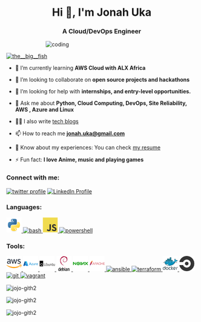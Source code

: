 <!-- ![MasterHead](https://images.squarespace-cdn.com/content/v1/5feb53185d3dab691b47361b/1609930650139-9NRI63XUJ29Y7E9LEA9G/12eca-machine-learning.gif?format=750w) -->


<!-- <img alt = Heading src = "https://images.squarespace-cdn.com/content/v1/5feb53185d3dab691b47361b/1609930650139-9NRI63XUJ29Y7E9LEA9G/12eca-machine-learning.gif?format=750w" align = "center" width = 100%> -->
<h1 align="center">Hi 👋, I'm Jonah Uka</h1>
<h3 align="center">A Cloud/DevOps Engineer</h3>
<img align="right" alt="coding" width = "400" src = https://camo.githubusercontent.com/cae12fddd9d6982901d82580bdf321d81fb299141098ca1c2d4891870827bf17/68747470733a2f2f6d69726f2e6d656469756d2e636f6d2f6d61782f313336302f302a37513379765349765f7430696f4a2d5a2e676966>

<!-- <p align="left"> <img src="https://komarev.com/ghpvc/?username=jojo-gith2&label=Profile%20views&color=0e75b6&style=flat" alt="jojo-gith2" /> </p> -->

<!-- <p align="left"> <a href="https://github.com/ryo-ma/github-profile-trophy"><img src="https://github-profile-trophy.vercel.app/?username=jojo-gith2" alt="jojo-gith2" /></a> </p> -->
<br>
<p align="left"> <a href="https://twitter.com/the__big__fish" target="blank"><img src="https://img.shields.io/twitter/follow/the__big__fish?logo=twitter&style=for-the-badge" alt="the__big__fish" /></a> </p>

- 🌱 I’m currently learning **AWS Cloud with ALX Africa**

- 👯 I’m looking to collaborate on **open source projects and hackathons**

- 🤝 I’m looking for help with **internships, and entry-level opportunities.**

- 💬 Ask me about **Python, Cloud Computing, DevOps, Site Reliability, AWS , Azure and Linux**

- 👨🏾 I also write [tech blogs](https://hashnode.com/@jojothebigfish)

- 📫 How to reach me **jonah.uka@gmail.com**

- 📄 Know about my experiences: You can check [my resume](https://docs.google.com/document/d/1bIZf90KZme8dS04vglgX4-8TCNCpNSxMgI-WjS7e2_8/edit?usp=sharing)

- ⚡ Fun fact: **I love Anime, music and playing games**

<h3 align="left">Connect with me:</h3>
<p align="left">
  <a href="https://twitter.com/the__big__fish" target="blank"
    ><img
      align="center"
      src="https://raw.githubusercontent.com/rahuldkjain/github-profile-readme-generator/master/src/images/icons/Social/twitter.svg"
      alt="twitter profile"
      height="30"
      width="40"
  /></a>
  <a href="https://www.linkedin.com/in/jonah-uka-0b1672192/" target="blank"
    ><img
      align="center"
      src="https://raw.githubusercontent.com/rahuldkjain/github-profile-readme-generator/master/src/images/icons/Social/linked-in-alt.svg"
      alt="LinkedIn Profile"
      height="30"
      width="40"
  /></a>
</p>


<h3 align="left">Languages:</h3>
<p>
  <a href="https://www.python.org" target="_blank" rel="noreferrer">
    <img
      src="https://raw.githubusercontent.com/devicons/devicon/master/icons/python/python-original.svg"
      alt="python"
      width="40"
      height="40"
    />
  </a>
  <a href="https://www.gnu.org/software/bash/" target="_blank" rel="noreferrer">
    <img
      src="https://www.vectorlogo.zone/logos/gnu_bash/gnu_bash-icon.svg"
      alt="bash"
      width="40"
      height="40"
    />
  </a>
  <a
    href="https://developer.mozilla.org/en-US/docs/Web/JavaScript"
    target="_blank"
    rel="noreferrer"
  >
    <img
      src="https://raw.githubusercontent.com/devicons/devicon/master/icons/javascript/javascript-original.svg"
      alt="javascript"
      width="40"
      height="40"
    />
  </a>
  <a
    href="https://learn.microsoft.com/en-us/powershell/"
    target="_blank"
    rel="noreferrer"
  >
    <img
      src="https://learn.microsoft.com/en-us/powershell/media/index/ps_black_128.svg"
      alt="powershell"
      width="40"
      height="40"
    />
  </a>
</p>

<h3 align="left">Tools:</h3>
<p align="left">
  <a href="https://www.aws.amazon.com/" target="_blank" rel="noreferrer">
    <img
      src="https://raw.githubusercontent.com/devicons/devicon/master/icons/amazonwebservices/amazonwebservices-original-wordmark.svg"
      alt="aws"
      width="40"
      height="40"
    />
  </a>
  <a href="https://www.portal.azure.com/" target="_blank" rel="noreferrer">
    <img
      src="https://raw.githubusercontent.com/devicons/devicon/master/icons/azure/azure-original-wordmark.svg"
      alt="azure"
      width="40"
      height="40"
    />
  </a>

  <a href="https://www.ubuntu.com/" target="_blank" rel="noreferrer">
    <img
      src="https://raw.githubusercontent.com/devicons/devicon/master/icons/ubuntu/ubuntu-plain-wordmark.svg"
      alt="ubuntu"
      width="40"
      height="40"
    />
  </a>
  <a href="https://www.debian.org/" target="_blank" rel="noreferrer">
    <img
      src="https://raw.githubusercontent.com/devicons/devicon/master/icons/debian/debian-original-wordmark.svg"
      alt="debian"
      width="40"
      height="40"
    />
  </a>
  <a href="https://www.nginx.com/" target="_blank" rel="noreferrer">
    <img
      src="https://raw.githubusercontent.com/devicons/devicon/master/icons/nginx/nginx-original.svg"
      alt="nginx"
      width="40"
      height="40"
    />
  </a>
  <a href="https://www.apache.org/" target="_blank" rel="noreferrer">
    <img
      src="https://raw.githubusercontent.com/devicons/devicon/master/icons/apache/apache-original-wordmark.svg"
      alt="apache"
      width="40"
      height="40"
    />
  </a>

  <a href="https://www.ansible.com/" target="_blank" rel="noreferrer">
    <img
      src="https://www.vectorlogo.zone/logos/ansible/ansible-icon.svg"
      alt="ansible"
      width="40"
      height="40"
    />
  </a>

  <a href="https://www.terraform.io/" target="_blank" rel="noreferrer">
    <img
      src="https://www.vectorlogo.zone/logos/terraformio/terraformio-icon.svg"
      alt="terraform"
      width="40"
      height="40"
    />
  </a>
  <!-- <a href="https://www.linux.org/" target="_blank" rel="noreferrer">
        <img src="https://raw.githubusercontent.com/devicons/devicon/master/icons/linux/linux-original.svg" alt="linux"
            width="40" height="40" />
    </a> -->

  <a href="https://www.docker.com/" target="_blank" rel="noreferrer">
    <img
      src="https://raw.githubusercontent.com/devicons/devicon/master/icons/docker/docker-original-wordmark.svg"
      alt="docker"
      width="40"
      height="40"
    />
  </a>

  <a href="https://www.circleci.com/" target="_blank" rel="noreferrer">
    <img
      src="https://raw.githubusercontent.com/devicons/devicon/master/icons/circleci/circleci-plain.svg"
      alt="circleci"
      width="40"
      height="40"
    />
  </a>

  <a href="https://git-scm.com/" target="_blank" rel="noreferrer">
    <img
      src="https://www.vectorlogo.zone/logos/git-scm/git-scm-icon.svg"
      alt="git"
      width="40"
      height="40"
    />
  </a>

  <a href="https://www.vagrantup.com/" target="_blank" rel="noreferrer">
    <img
      src="https://www.vectorlogo.zone/logos/vagrantup/vagrantup-icon.svg"
      alt="vagrant"
      width="40"
      height="40"
    />
  </a>
</p>



<p><img align="center" src="https://github-readme-stats.vercel.app/api/top-langs?username=jojo-gith2&show_icons=true&locale=en&layout=compact" alt="jojo-gith2" /></p>

<p><img align="center" src="https://github-readme-stats.vercel.app/api?username=jojo-gith2&show_icons=true&locale=en" alt="jojo-gith2" /></p>

<p><img align="center" src="https://github-readme-streak-stats.herokuapp.com/?user=jojo-gith2&" alt="jojo-gith2" /></p>

